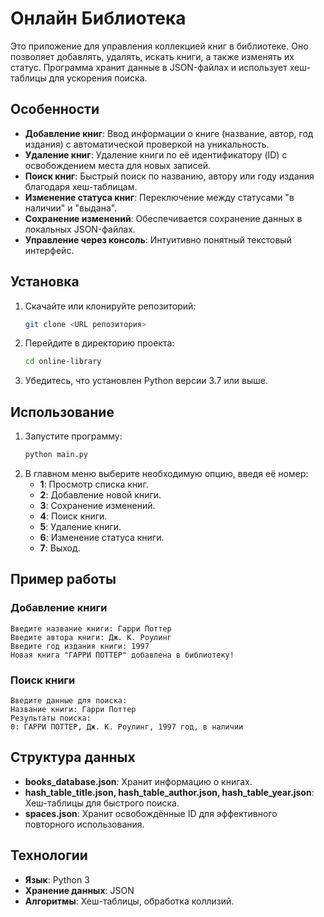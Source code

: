 # Онлайн Библиотека

Это приложение для управления коллекцией книг в библиотеке. Оно позволяет добавлять, удалять, искать книги, а также изменять их статус. Программа хранит данные в JSON-файлах и использует хеш-таблицы для ускорения поиска.

## Особенности

- **Добавление книг**: Ввод информации о книге (название, автор, год издания) с автоматической проверкой на уникальность.
- **Удаление книг**: Удаление книги по её идентификатору (ID) с освобождением места для новых записей.
- **Поиск книг**: Быстрый поиск по названию, автору или году издания благодаря хеш-таблицам.
- **Изменение статуса книг**: Переключение между статусами "в наличии" и "выдана".
- **Сохранение изменений**: Обеспечивается сохранение данных в локальных JSON-файлах.
- **Управление через консоль**: Интуитивно понятный текстовый интерфейс.

## Установка

1. Скачайте или клонируйте репозиторий:
   ```bash
   git clone <URL репозитория>
   ```
2. Перейдите в директорию проекта:
   ```bash
   cd online-library
   ```
3. Убедитесь, что установлен Python версии 3.7 или выше.

## Использование

1. Запустите программу:
   ```bash
   python main.py
   ```
2. В главном меню выберите необходимую опцию, введя её номер:
   - **1**: Просмотр списка книг.
   - **2**: Добавление новой книги.
   - **3**: Сохранение изменений.
   - **4**: Поиск книги.
   - **5**: Удаление книги.
   - **6**: Изменение статуса книги.
   - **7**: Выход.

## Пример работы

### Добавление книги
```plaintext
Введите название книги: Гарри Поттер
Введите автора книги: Дж. К. Роулинг
Введите год издания книги: 1997
Новая книга "ГАРРИ ПОТТЕР" добавлена в библиотеку!
```

### Поиск книги
```plaintext
Введите данные для поиска:
Название книги: Гарри Поттер
Результаты поиска:
0: ГАРРИ ПОТТЕР, Дж. К. Роулинг, 1997 год, в наличии
```

## Структура данных

- **books_database.json**: Хранит информацию о книгах.
- **hash_table_title.json, hash_table_author.json, hash_table_year.json**: Хеш-таблицы для быстрого поиска.
- **spaces.json**: Хранит освобождённые ID для эффективного повторного использования.

## Технологии

- **Язык**: Python 3
- **Хранение данных**: JSON
- **Алгоритмы**: Хеш-таблицы, обработка коллизий.



